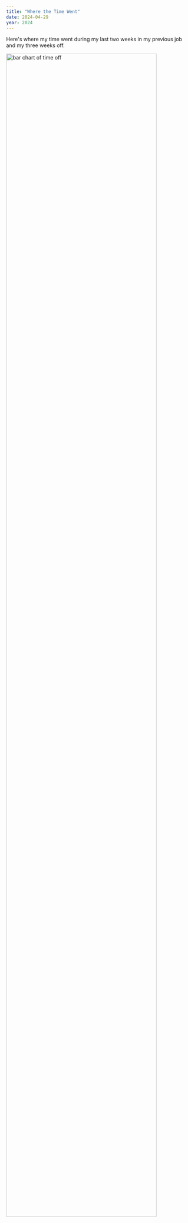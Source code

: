 ```yaml
---
title: "Where the Time Went"
date: 2024-04-29
year: 2024
---
```


Here's where my time went during my last two weeks in my previous job and my three weeks off.

<img class="centered" src="{{'/files/2024/time-off.svg' | relative_url}}" alt="bar chart of time off" width="90%">
